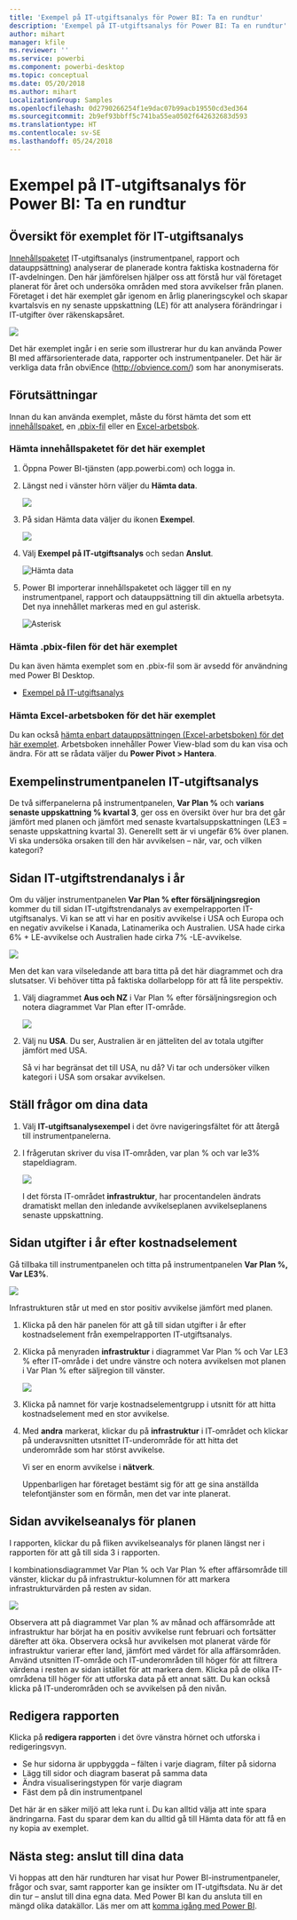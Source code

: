 ```yaml
---
title: 'Exempel på IT-utgiftsanalys för Power BI: Ta en rundtur'
description: 'Exempel på IT-utgiftsanalys för Power BI: Ta en rundtur'
author: mihart
manager: kfile
ms.reviewer: ''
ms.service: powerbi
ms.component: powerbi-desktop
ms.topic: conceptual
ms.date: 05/20/2018
ms.author: mihart
LocalizationGroup: Samples
ms.openlocfilehash: 0d2790266254f1e9dac07b99acb19550cd3ed364
ms.sourcegitcommit: 2b9ef93bbff5c741ba55ea0502f642632683d593
ms.translationtype: HT
ms.contentlocale: sv-SE
ms.lasthandoff: 05/24/2018
---
```

# <a name="it-spend-analysis-sample-for-power-bi-take-a-tour"></a>Exempel på IT-utgiftsanalys för Power BI: Ta en rundtur

## <a name="overview-of-the-it-spend-analysis-sample"></a>Översikt för exemplet för IT-utgiftsanalys
[Innehållspaketet](service-organizational-content-pack-introduction.md) IT-utgiftsanalys (instrumentpanel, rapport och datauppsättning) analyserar de planerade kontra faktiska kostnaderna för IT-avdelningen. Den här jämförelsen hjälper oss att förstå hur väl företaget planerat för året och undersöka områden med stora avvikelser från planen. Företaget i det här exemplet går igenom en årlig planeringscykel och skapar kvartalsvis en ny senaste uppskattning (LE) för att analysera förändringar i IT-utgifter över räkenskapsåret.

![](media/sample-it-spend/it1.png)

Det här exemplet ingår i en serie som illustrerar hur du kan använda Power BI med affärsorienterade data, rapporter och instrumentpaneler. Det här är verkliga data från obviEnce (<http://obvience.com/>) som har anonymiserats.

## <a name="prerequisites"></a>Förutsättningar

 Innan du kan använda exemplet, måste du först hämta det som ett [innehållspaket](https://docs.microsoft.com/en-us/power-bi/sample-it-spend#get-the-content-pack-for-this-sample), en [.pbix-fil](http://download.microsoft.com/download/E/9/8/E98CEB6D-CEBB-41CF-BA2B-1A1D61B27D87/IT-Spend-Analysis-Sample-PBIX.pbix) eller en [Excel-arbetsbok](http://go.microsoft.com/fwlink/?LinkId=529783).

### <a name="get-the-content-pack-for-this-sample"></a>Hämta innehållspaketet för det här exemplet

1. Öppna Power BI-tjänsten (app.powerbi.com) och logga in.
2. Längst ned i vänster hörn väljer du **Hämta data**.
   
    ![](media/sample-datasets/power-bi-get-data.png)
3. På sidan Hämta data väljer du ikonen **Exempel**.
   
   ![](media/sample-datasets/power-bi-samples-icon.png)
4. Välj **Exempel på IT-utgiftsanalys** och sedan **Anslut**.  
  
   ![Hämta data](media/sample-it-spend/it-connect.png)
   
5. Power BI importerar innehållspaketet och lägger till en ny instrumentpanel, rapport och datauppsättning till din aktuella arbetsyta. Det nya innehållet markeras med en gul asterisk. 
   
   ![Asterisk](media/sample-it-spend/it-asterisk.png)
  
### <a name="get-the-pbix-file-for-this-sample"></a>Hämta .pbix-filen för det här exemplet

Du kan även hämta exemplet som en .pbix-fil som är avsedd för användning med Power BI Desktop. 

 * [Exempel på IT-utgiftsanalys](http://download.microsoft.com/download/E/9/8/E98CEB6D-CEBB-41CF-BA2B-1A1D61B27D87/IT%20Spend%20Analysis%20Sample%20PBIX.pbix)

### <a name="get-the-excel-workbook-for-this-sample"></a>Hämta Excel-arbetsboken för det här exemplet
Du kan också [hämta enbart datauppsättningen (Excel-arbetsboken) för det här exemplet](http://go.microsoft.com/fwlink/?LinkId=529783). Arbetsboken innehåller Power View-blad som du kan visa och ändra. För att se rådata väljer du **Power Pivot > Hantera**.


## <a name="the-it-spend-analysis-sample-dashboard"></a>Exempelinstrumentpanelen IT-utgiftsanalys
De två sifferpanelerna på instrumentpanelen, **Var Plan %** och **varians senaste uppskattning % kvartal 3**, ger oss en översikt över hur bra det går jämfört med planen och jämfört med senaste kvartalsuppskattningen (LE3 = senaste uppskattning kvartal 3). Generellt sett är vi ungefär 6% över planen. Vi ska undersöka orsaken till den här avvikelsen – när, var, och vilken kategori?

## <a name="ytd-it-spend-trend-analysis-page"></a>Sidan IT-utgiftstrendanalys i år
Om du väljer instrumentpanelen **Var Plan % efter försäljningsregion** kommer du till sidan IT-utgiftstrendanalys av exempelrapporten IT-utgiftsanalys. Vi kan se att vi har en positiv avvikelse i USA och Europa och en negativ avvikelse i Kanada, Latinamerika och Australien. USA hade cirka 6% + LE-avvikelse och Australien hade cirka 7% -LE-avvikelse.

![](media/sample-it-spend/it2.png)

Men det kan vara vilseledande att bara titta på det här diagrammet och dra slutsatser. Vi behöver titta på faktiska dollarbelopp för att få lite perspektiv.

1. Välj diagrammet **Aus och NZ** i Var Plan % efter försäljningsregion och notera diagrammet Var Plan efter IT-område.

   ![](media/sample-it-spend/it3.png)
2. Välj nu **USA**. Du ser, Australien är en jätteliten del av totala utgifter jämfört med USA.

    Så vi har begränsat det till USA, nu då? Vi tar och undersöker vilken kategori i USA som orsakar avvikelsen.

## <a name="ask-questions-of-the-data"></a>Ställ frågor om dina data
1. Välj **IT-utgiftsanalysexempel** i det övre navigeringsfältet för att återgå till instrumentpanelerna.
2. I frågerutan skriver du visa IT-områden, var plan % och var le3% stapeldiagram.

   ![](media/sample-it-spend/it4.png)

   I det första IT-området **infrastruktur**, har procentandelen ändrats dramatiskt mellan den inledande avvikelseplanen avvikelseplanens senaste uppskattning.

## <a name="ytd-spend-by-cost-elements-page"></a>Sidan utgifter i år efter kostnadselement
Gå tillbaka till instrumentpanelen och titta på instrumentpanelen **Var Plan %, Var LE3%**.

![](media/sample-it-spend/it5.png)

Infrastrukturen står ut med en stor positiv avvikelse jämfört med planen.

1. Klicka på den här panelen för att gå till sidan utgifter i år efter kostnadselement från exempelrapporten IT-utgiftsanalys.
2. Klicka på menyraden **infrastruktur** i diagrammet Var Plan % och Var LE3 % efter IT-område i det undre vänstre och notera avvikelsen mot planen i Var Plan % efter säljregion till vänster.

    ![](media/sample-it-spend/it6.png)
3. Klicka på namnet för varje kostnadselementgrupp i utsnitt för att hitta kostnadselement med en stor avvikelse.
4. Med **andra** markerat, klickar du på **infrastruktur** i IT-området och klickar på underavsnitten utsnittet IT-underområde för att hitta det underområde som har störst avvikelse.  

   Vi ser en enorm avvikelse i **nätverk**.

   Uppenbarligen har företaget bestämt sig för att ge sina anställda telefontjänster som en förmån, men det var inte planerat.

## <a name="plan-variance-analysis-page"></a>Sidan avvikelseanalys för planen
I rapporten, klickar du på fliken avvikelseanalys för planen längst ner i rapporten för att gå till sida 3 i rapporten.

I kombinationsdiagrammet Var Plan % och Var Plan % efter affärsområde till vänster, klickar du på infrastruktur-kolumnen för att markera infrastrukturvärden på resten av sidan.

![](media/sample-it-spend/it7.png)

Observera att på diagrammet Var plan % av månad och affärsområde att infrastruktur har börjat ha en positiv avvikelse runt februari och fortsätter därefter att öka. Observera också hur avvikelsen mot planerat värde för infrastruktur varierar efter land, jämfört med värdet för alla affärsområden. Använd utsnitten IT-område och IT-underområden till höger för att filtrera värdena i resten av sidan istället för att markera dem. Klicka på de olika IT-områdena till höger för att utforska data på ett annat sätt. Du kan också klicka på IT-underområden och se avvikelsen på den nivån.

## <a name="edit-the-report"></a>Redigera rapporten
Klicka på **redigera rapporten** i det övre vänstra hörnet och utforska i redigeringsvyn.

* Se hur sidorna är uppbyggda – fälten i varje diagram, filter på sidorna
* Lägg till sidor och diagram baserat på samma data
* Ändra visualiseringstypen för varje diagram
* Fäst dem på din instrumentpanel

Det här är en säker miljö att leka runt i. Du kan alltid välja att inte spara ändringarna. Fast du sparar dem kan du alltid gå till Hämta data för att få en ny kopia av exemplet.

## <a name="next-steps-connect-to-your-data"></a>Nästa steg: anslut till dina data
Vi hoppas att den här rundturen har visat hur Power BI-instrumentpaneler, frågor och svar, samt rapporter kan ge insikter om IT-utgiftsdata. Nu är det din tur – anslut till dina egna data. Med Power BI kan du ansluta till en mängd olika datakällor. Läs mer om att [komma igång med Power BI](service-get-started.md).

